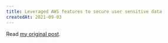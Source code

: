 ```yaml
---
title: Leveraged AWS features to secure user sensitive data
createdAt: 2021-09-03
---
```


Read [my original post](https://mfi.engineering/how-we-leveraged-aws-features-to-secure-user-sensitive-data-969ae99e9853).
